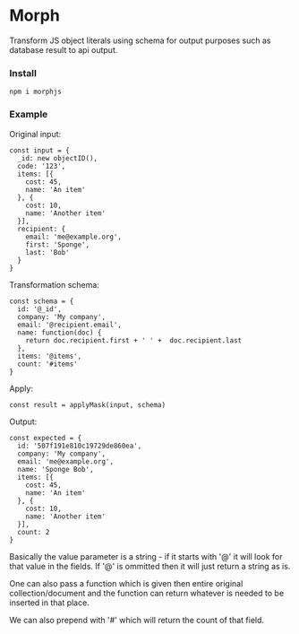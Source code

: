# Morph

Transform JS object literals using schema for output purposes such as database result to api output.

### Install

    npm i morphjs

### Example

Original input:

    const input = {
      _id: new objectID(),
      code: '123',
      items: [{
        cost: 45,
        name: 'An item'
      }, {
        cost: 10,
        name: 'Another item'
      }],
      recipient: {
        email: 'me@example.org',
        first: 'Sponge',
        last: 'Bob'
      }
    }

Transformation schema:

    const schema = {
      id: '@_id',
      company: 'My company',
      email: '@recipient.email',
      name: function(doc) {
        return doc.recipient.first + ' ' +  doc.recipient.last
      },
      items: '@items',
      count: '#items'
    }

Apply:

    const result = applyMask(input, schema)

Output:

    const expected = {
      id: '507f191e810c19729de860ea',
      company: 'My company',
      email: 'me@example.org',
      name: 'Sponge Bob',
      items: [{
        cost: 45,
        name: 'An item'
      }, {
        cost: 10,
        name: 'Another item'
      }],
      count: 2
    }    


Basically the value parameter is a string - if it starts with '@' it will look for that value in the fields. If '@' is ommitted then it will just return a string as is.

One can also pass a function which is given then entire original collection/document and the function can return whatever is needed to be inserted in that place.

We can also prepend with '#' which will return the count of that field.



